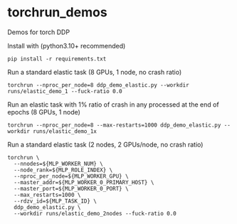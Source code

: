 # torchrun_demos

Demos for torch DDP

Install with (python3.10+ recommended)

```shell
pip install -r requirements.txt
```

Run a standard elastic task (8 GPUs, 1 node, no crash ratio)

```shell
torchrun --nproc_per_node=8 ddp_demo_elastic.py --workdir runs/elastic_demo_1 --fuck-ratio 0.0
```

Run an elastic task with 1% ratio of crash in any processed at the end of epochs (8 GPUs, 1 node)

```shell
torchrun --nproc_per_node=8 --max-restarts=1000 ddp_demo_elastic.py --workdir runs/elastic_demo_1x
```

Run a standard elastic task (2 nodes, 2 GPUs/node, no crash ratio)

```shell
torchrun \
  --nnodes=${MLP_WORKER_NUM} \
  --node_rank=${MLP_ROLE_INDEX} \
  --nproc_per_node=${MLP_WORKER_GPU} \
  --master_addr=${MLP_WORKER_0_PRIMARY_HOST} \
  --master_port=${MLP_WORKER_0_PORT} \
  --max_restarts=1000 \
  --rdzv_id=${MLP_TASK_ID} \
  ddp_demo_elastic.py \
  --workdir runs/elastic_demo_2nodes --fuck-ratio 0.0
```

